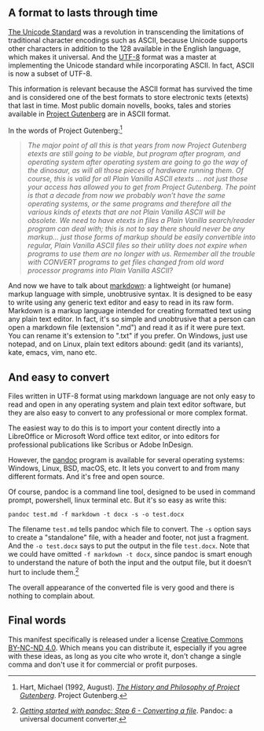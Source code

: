 <!--
:article:   Apologetic manifest of the universal format
:author:    Daniel Dias Rodrigues
:columns:   2
:date:      Thur, 27 jul 2023
:email:     danieldiasr@gmail.com
-->
## A format to lasts through time

[The Unicode Standard](https://en.wikipedia.org/wiki/Unicode) was a revolution in transcending the limitations of traditional character encodings such as ASCII, because Unicode supports other characters in addition to the 128 available in the English language, which makes it universal. And the [UTF-8](https://en.wikipedia.org/wiki/UTF-8) format was a master at implementing the Unicode standard while incorporating ASCII. In fact, ASCII is now a subset of UTF-8.

This information is relevant because the ASCII format has survived the time and is considered one of the best formats to store electronic texts (etexts) that last in time. Most public domain novells, books, tales and stories available in [Project Gutenberg](https://www.gutenberg.org) are in ASCII format.

In the words of Project Gutenberg:[^1]

> _The major point of all this is that years from now Project Gutenberg etexts are still going to be viable, but program after program, and operating system after operating system are going to go the way of the dinosaur, as will all those pieces of hardware running them. Of course, this is valid for all Plain Vanilla ASCII etexts … not just those your access has allowed you to get from Project Gutenberg. The point is that a decade from now we probably won’t have the same operating systems, or the same programs and therefore all the various kinds of etexts that are not Plain Vanilla ASCII will be obsolete. We need to have etexts in files a Plain Vanilla search/reader program can deal with; this is not to say there should never be any markup... just those forms of markup should be easily convertible into regular, Plain Vanilla ASCII files so their utility does not expire when programs to use them are no longer with us. Remember all the trouble with CONVERT programs to get files changed from old word processor programs into Plain Vanilla ASCII?_

And now we have to talk about [markdown](https://en.wikipedia.org/wiki/Markdown): a lightweight (or humane) markup language with simple, unobtrusive syntax. It is designed to be easy to write using any generic text editor and easy to read in its raw form. Markdown is a markup language intended for creating formatted text using any plain text editor. In fact, it's so simple and unobtrusive that a person can open a markdown file (extension ".md") and read it as if it were pure text. You can rename it's extension to ".txt" if you prefer. On Windows, just use notepad, and on Linux, plain text editors abound: gedit (and its variants), kate, emacs, vim, nano etc.

## And easy to convert

Files written in UTF-8 format using markdown language are not only easy to read and open in any operating system and plain text editor software, but they are also easy to convert to any professional or more complex format.

The easiest way to do this is to import your content directly into a LibreOffice or Microsoft Word office text editor, or into editors for professional publications like Scribus or Adobe InDesign.

However, the [pandoc](https://pandoc.org/) program is available for several operating systems: Windows, Linux, BSD, macOS, etc. It lets you convert to and from many different formats. And it's free and open source.

Of course, pandoc is a command line tool, designed to be used in command prompt, powershell, linux terminal etc. But it's so easy as write this:

```
pandoc test.md -f markdown -t docx -s -o test.docx
```

The filename `test.md` tells pandoc which file to convert. The `-s` option says to create a "standalone" file, with a header and footer, not just a fragment. And the `-o test.docx` says to put the output in the file `test.docx`. Note that we could have omitted `-f markdown -t docx`, since pandoc is smart enough to understand the nature of both the input and the output file, but it doesn’t hurt to include them.[^2]

The overall appearance of the converted file is very good and there is nothing to complain about.

## Final words

This manifest specifically is released under a license [Creative Commons BY-NC-ND 4.0](https://www.creativecommons.org/licenses/by-nc-nd/4.0/). Which means you can distribute it, especially if you agree with these ideas, as long as you cite who wrote it, don't change a single comma and don't use it for commercial or profit purposes.

[^1]: Hart, Michael (1992, August). [_The History and Philosophy of Project Gutenberg_](https://www.gutenberg.org/about/background/history_and_philosophy.html). Project Gutenberg.
[^2]: [_Getting started with pandoc: Step 6 - Converting a file_](https://pandoc.org/getting-started.html#step-6-converting-a-file). Pandoc: a universal document converter.
